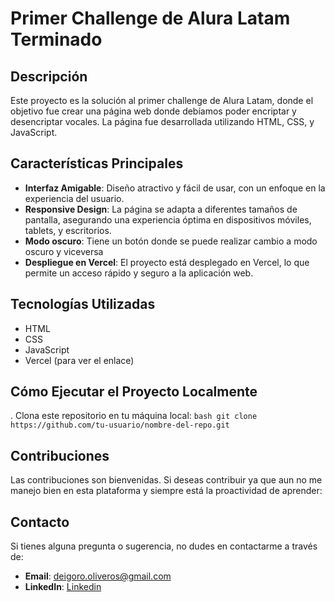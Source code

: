 # Primer Challenge de Alura Latam Terminado

## Descripción

Este proyecto es la solución al primer challenge de Alura Latam, donde el objetivo fue crear una página web donde debíamos poder encriptar y desencriptar vocales. La página fue desarrollada utilizando HTML, CSS, y JavaScript.

## Características Principales

- **Interfaz Amigable**: Diseño atractivo y fácil de usar, con un enfoque en la experiencia del usuario.
- **Responsive Design**: La página se adapta a diferentes tamaños de pantalla, asegurando una experiencia óptima en dispositivos móviles, tablets, y escritorios.
- **Modo oscuro**: Tiene un botón donde se puede realizar cambio a modo oscuro y viceversa
- **Despliegue en Vercel**: El proyecto está desplegado en Vercel, lo que permite un acceso rápido y seguro a la aplicación web.

## Tecnologías Utilizadas

- HTML
- CSS
- JavaScript
- Vercel (para ver el enlace)

## Cómo Ejecutar el Proyecto Localmente

. Clona este repositorio en tu máquina local:
    ```bash
    git clone https://github.com/tu-usuario/nombre-del-repo.git
    ```

## Contribuciones

Las contribuciones son bienvenidas. Si deseas contribuir ya que aun no me manejo bien en esta plataforma y siempre está la proactividad de aprender:

## Contacto

Si tienes alguna pregunta o sugerencia, no dudes en contactarme a través de:

- **Email**: deigoro.oliveros@gmail.com
- **LinkedIn**: [Linkedin](https://www.linkedin.com/in/deigoro-oliveros/)
